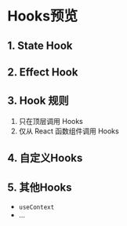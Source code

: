 #  Hooks预览

## 1. State Hook
## 2. Effect Hook
## 3. Hook 规则
1. 只在顶层调用 Hooks
2. 仅从 React 函数组件调用 Hooks
## 4. 自定义Hooks
## 5. 其他Hooks
* ``useContext``
* ...

